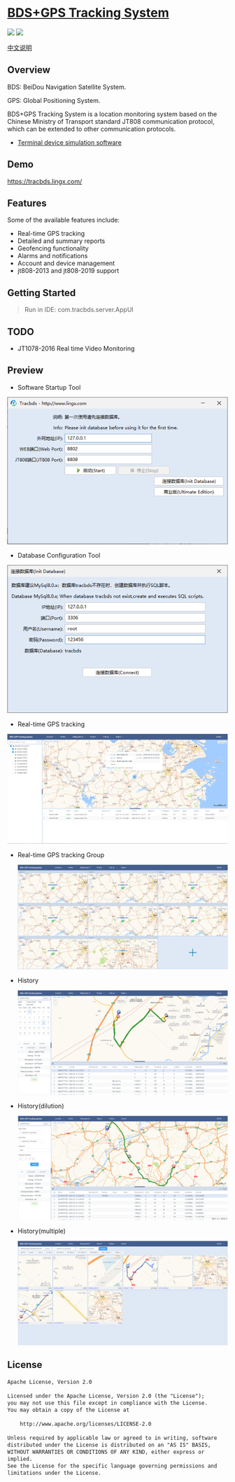 # [BDS+GPS Tracking System](https://www.lingx.com)


<p>
    <img src="https://img.shields.io/badge/License-Apache 2.0-green.svg"/>
    <img src="https://img.shields.io/badge/platform-linux%20|%20macos%20|%20windows-blue.svg" />
</p>

[中文说明](README_zh.md)

## Overview

BDS: BeiDou Navigation Satellite System.

GPS: Global Positioning System.

BDS+GPS Tracking System  is a location monitoring system based on the Chinese Ministry of Transport standard JT808 communication protocol, which can be extended to other communication protocols.

- [Terminal device simulation software](https://github.com/lingxcom/jt808-client)

## Demo

https://tracbds.lingx.com/


## Features

Some of the available features include:

- Real-time GPS tracking
- Detailed and summary reports
- Geofencing functionality
- Alarms and notifications
- Account and device management
- jt808-2013 and jt808-2019 support

## Getting Started
> Run in IDE: com.tracbds.server.AppUI
## TODO
 - JT1078-2016 Real time Video Monitoring

## Preview
- Software Startup Tool

![index](readme/20250516164941.png "index.png")

- Database Configuration Tool

![index](readme/20250516165024.png "index.png")

- Real-time GPS tracking

![index](readme/20250516165146.png "index.png")

- Real-time GPS tracking Group

  ![index](readme/20250516165319.png "index.png")

- History

  ![index](readme/20250516165526.png "index.png")

- History(dilution)

  ![index](readme/20250516165713.png "index.png")

- History(multiple)

  ![index](readme/20250516165854.png "index.png")

## License
```
Apache License, Version 2.0

Licensed under the Apache License, Version 2.0 (the "License");
you may not use this file except in compliance with the License.
You may obtain a copy of the License at

    http://www.apache.org/licenses/LICENSE-2.0

Unless required by applicable law or agreed to in writing, software
distributed under the License is distributed on an "AS IS" BASIS,
WITHOUT WARRANTIES OR CONDITIONS OF ANY KIND, either express or implied.
See the License for the specific language governing permissions and
limitations under the License.
```
